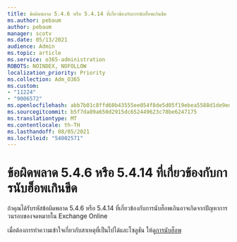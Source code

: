 ```yaml
---
title: ข้อผิดพลาด 5.4.6 หรือ 5.4.14 ที่เกี่ยวข้องกับการนับฮ็อพเกินขีด
ms.author: pebaum
author: pebaum
manager: scotv
ms.date: 05/13/2021
audience: Admin
ms.topic: article
ms.service: o365-administration
ROBOTS: NOINDEX, NOFOLLOW
localization_priority: Priority
ms.collection: Adm_O365
ms.custom:
- "11224"
- "9006572"
ms.openlocfilehash: abb7b01c8ffd60b43555ee054f8de5d05f19ebea5588d1de9ed7f35532cb56ee
ms.sourcegitcommit: b5f7da89a650d2915dc652449623c78be6247175
ms.translationtype: MT
ms.contentlocale: th-TH
ms.lasthandoff: 08/05/2021
ms.locfileid: "54002571"
---
```

# <a name="error-546-or-5414-related-to-hop-count-exceeded"></a>ข้อผิดพลาด 5.4.6 หรือ 5.4.14 ที่เกี่ยวข้องกับการนับฮ็อพเกินขีด

ถ้าคุณได้รับรหัสข้อผิดพลาด 5.4.6 หรือ 5.4.14 ที่เกี่ยวข้องกับการนับฮ็อพเกินอาจเกิดจากปัญหาการวนรอบของจดหมายใน Exchange Online

เมื่อต้องการทําความเข้าใจเกี่ยวกับสาเหตุที่เป็นไปได้และโซลูชัน ให้ดู[การนับฮ็อพ](/exchange/mail-flow-best-practices/non-delivery-reports-in-exchange-online/fix-error-code-5-4-6-through-5-4-20-in-exchange-online)